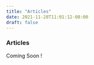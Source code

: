 ```yaml
---
title: "Articles"
date: 2021-11-28T11:01:12-08:00
draft: false
---
```


### Articles

Coming Soon !
